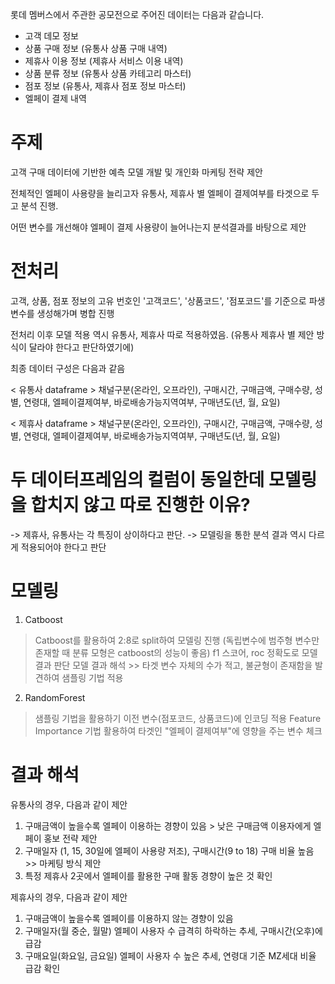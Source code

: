롯데 멤버스에서 주관한 공모전으로 주어진 데이터는 다음과 같습니다.

- 고객 데모 정보
- 상품 구매 정보 (유통사 상품 구매 내역)
- 제휴사 이용 정보 (제휴사 서비스 이용 내역)
- 상품 분류 정보 (유통사 상품 카테고리 마스터)
- 점포 정보 (유통사, 제휴사 점포 정보 마스터)
- 엘페이 결제 내역 

# 주제 
고객 구매 데이터에 기반한 예측 모델 개발 및 개인화 마케팅 전략 제안

전체적인 엘페이 사용량을 늘리고자 유통사, 제휴사 별 엘페이 결제여부를 타겟으로 두고 분석 진행.

어떤 변수를 개선해야 엘페이 결제 사용량이 늘어나는지 분석결과를 바탕으로 제안 


# 전처리
고객, 상품, 점포 정보의 고유 번호인 '고객코드', '상품코드', '점포코드'를 기준으로 파생변수를 생성해가며 병합 진행

전처리 이후 모델 적용 역시 유통사, 제휴사 따로 적용하였음. 
(유통사 제휴사 별 제안 방식이 달라야 한다고 판단하였기에)

최종 데이터 구성은 다음과 같음

< 유통사 dataframe >
채널구분(온라인, 오프라인), 구매시간, 구매금액, 구매수량, 성별, 연령대, 엘페이결제여부, 바로배송가능지역여부, 구매년도(년, 월, 요일)

< 제휴사 dataframe >
채널구분(온라인, 오프라인), 구매시간, 구매금액, 구매수량, 성별, 연령대, 엘페이결제여부, 바로배송가능지역여부, 구매년도(년, 월, 요일)

# 두 데이터프레임의 컬럼이 동일한데 모델링을 합치지 않고 따로 진행한 이유?
-> 제휴사, 유통사는 각 특징이 상이하다고 판단.
-> 모델링을 통한 분석 결과 역시 다르게 적용되어야 한다고 판단


# 모델링
1. Catboost
> Catboost를 활용하여 2:8로 split하여 모델링 진행 (독립변수에 범주형 변수만 존재할 때 분류 모형은 catboost의 성능이 좋음)
f1 스코어, roc 정확도로 모델 결과 판단
모델 결과 해석 >> 타겟 변수 자체의 수가 적고, 불균형이 존재함을 발견하여 샘플링 기법 적용

2. RandomForest
> 샘플링 기법을 활용하기 이전 변수(점포코드, 상품코드)에 인코딩 적용 
Feature Importance 기법 활용하여 타겟인 "엘페이 결제여부"에 영향을 주는 변수 체크

# 결과 해석
유통사의 경우, 다음과 같이 제안 
1. 구매금액이 높을수록 엘페이 이용하는 경향이 있음 > 낮은 구매금액 이용자에게 엘페이 홍보 전략 제안
2. 구매일자 (1, 15, 30일에 엘페이 사용량 저조), 구매시간(9 to 18) 구매 비율 높음 >> 마케팅 방식 제안
3. 특정 제휴사 2곳에서 엘페이를 활용한 구매 활동 경향이 높은 것 확인

제휴사의 경우, 다음과 같이 제안 
1. 구매금액이 높을수록 엘페이를 이용하지 않는 경향이 있음 
2. 구매일자(월 중순, 월말) 엘페이 사용자 수 급격히 하락하는 추세, 구매시간(오후)에 급감
3. 구매요일(화요일, 금요일) 엘페이 사용자 수 높은 추세, 연령대 기준 MZ세대 비율 급감 확인

